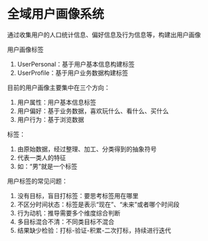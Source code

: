 # 全域用户画像系统
通过收集用户的人口统计信息、偏好信息及行为信息等，构建出用户画像

用户画像标签
1. UserPersonal：基于用户基本信息构建标签
2. UserProfile：基于用户业务数据构建标签

目前的用户画像主要集中在三个方向：
1. 用户属性：用户基本信息标签
2. 用户偏好：基于业务数据，喜欢玩什么、看什么、买什么
3. 用户行为：基于浏览数据

标签：
1. 由原始数据，经过整理、加工、分类得到的抽象符号
2. 代表一类人的特征
3. 如：“男”就是一个标签

用户标签的常见问题：
1. 没有目标，盲目打标签：要思考标签用在哪里
2. 不区分时间状态：标签是表示“现在”、“未来”或者哪个时间段
3. 行为动机：推导需要多个维度综合判断
4. 多目标混合不清：不同类目标不混合
5. 结果缺少检验：打标-验证-积累-二次打标，持续进行迭代

